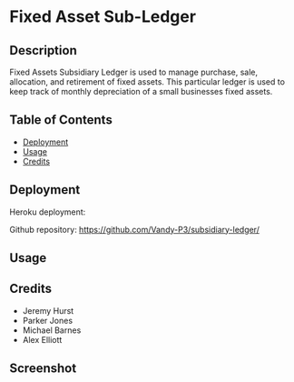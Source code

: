 # Fixed Asset Sub-Ledger

## Description

Fixed Assets Subsidiary Ledger is used to manage purchase, sale, allocation, and retirement of fixed assets. This particular ledger is used to
keep track of monthly depreciation of a small businesses fixed assets.

## Table of Contents

- [Deployment](#Deployment)
- [Usage](#usage)
- [Credits](#credits)

## Deployment

Heroku deployment:

Github repository: https://github.com/Vandy-P3/subsidiary-ledger/

## Usage

## Credits

- Jeremy Hurst
- Parker Jones
- Michael Barnes
- Alex Elliott

## Screenshot
